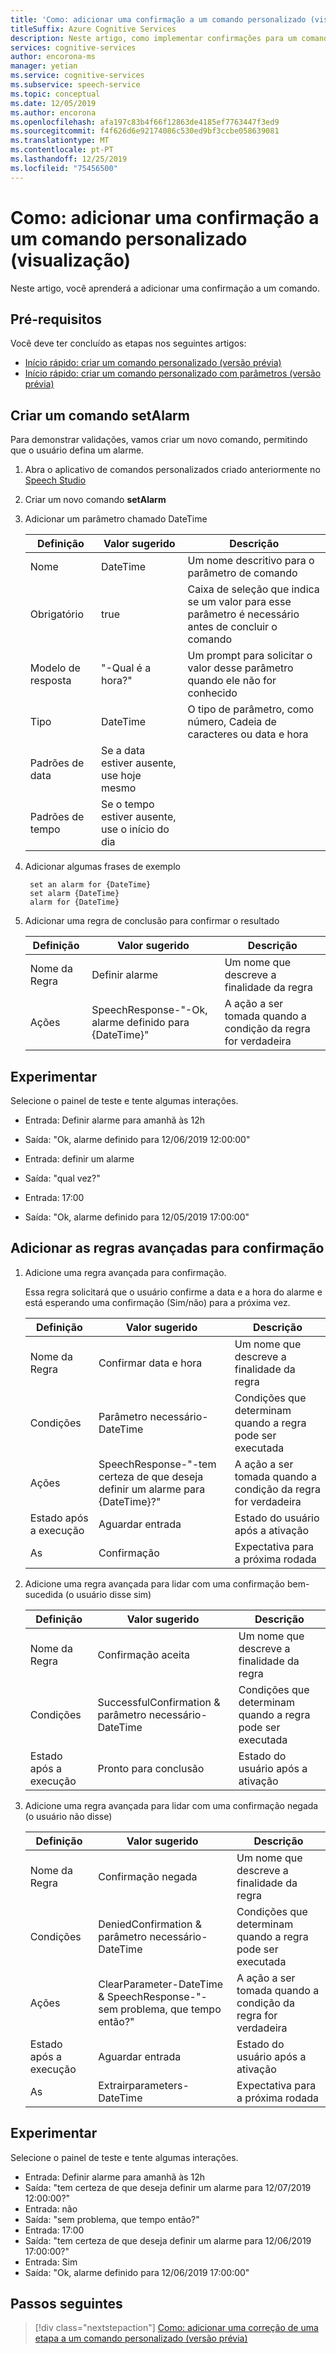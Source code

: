 ```yaml
---
title: 'Como: adicionar uma confirmação a um comando personalizado (visualização)'
titleSuffix: Azure Cognitive Services
description: Neste artigo, como implementar confirmações para um comando em comandos personalizados.
services: cognitive-services
author: encorona-ms
manager: yetian
ms.service: cognitive-services
ms.subservice: speech-service
ms.topic: conceptual
ms.date: 12/05/2019
ms.author: encorona
ms.openlocfilehash: afa197c83b4f66f12863de4185ef7763447f3ed9
ms.sourcegitcommit: f4f626d6e92174086c530ed9bf3ccbe058639081
ms.translationtype: MT
ms.contentlocale: pt-PT
ms.lasthandoff: 12/25/2019
ms.locfileid: "75456500"
---
```

# <a name="how-to-add-a-confirmation-to-a-custom-command-preview"></a>Como: adicionar uma confirmação a um comando personalizado (visualização)

Neste artigo, você aprenderá a adicionar uma confirmação a um comando.

## <a name="prerequisites"></a>Pré-requisitos

Você deve ter concluído as etapas nos seguintes artigos:

- [Início rápido: criar um comando personalizado (versão prévia)](./quickstart-custom-speech-commands-create-new.md)
- [Início rápido: criar um comando personalizado com parâmetros (versão prévia)](./quickstart-custom-speech-commands-create-parameters.md)

## <a name="create-a-setalarm-command"></a>Criar um comando setAlarm

Para demonstrar validações, vamos criar um novo comando, permitindo que o usuário defina um alarme.

1. Abra o aplicativo de comandos personalizados criado anteriormente no [Speech Studio](https://speech.microsoft.com/)
1. Criar um novo comando **setAlarm**
1. Adicionar um parâmetro chamado DateTime

   | Definição           | Valor sugerido                                          | Descrição                                                                                      |
   | ----------------- | ---------------------------------------------------------| ------------------------------------------------------------------------------------------------ |
   | Nome              | DateTime                                                 | Um nome descritivo para o parâmetro de comando                                                    |
   | Obrigatório          | true                                                     | Caixa de seleção que indica se um valor para esse parâmetro é necessário antes de concluir o comando |
   | Modelo de resposta | "-Qual é a hora?"                                           | Um prompt para solicitar o valor desse parâmetro quando ele não for conhecido                              |
   | Tipo              | DateTime                                                 | O tipo de parâmetro, como número, Cadeia de caracteres ou data e hora                                      |
   | Padrões de data     | Se a data estiver ausente, use hoje mesmo                             |                                                                                                  |
   | Padrões de tempo     | Se o tempo estiver ausente, use o início do dia                      |                                                                                                  | 

1. Adicionar algumas frases de exemplo
   
   ```
    set an alarm for {DateTime}
    set alarm {DateTime}
    alarm for {DateTime}
   ```

1. Adicionar uma regra de conclusão para confirmar o resultado

   | Definição    | Valor sugerido                                         | Descrição                                        |
   | ---------- | ------------------------------------------------------- | -------------------------------------------------- |
   | Nome da Regra  | Definir alarme                                               | Um nome que descreve a finalidade da regra          |
   | Ações    | SpeechResponse-"-Ok, alarme definido para {DateTime}"       | A ação a ser tomada quando a condição da regra for verdadeira |

## <a name="try-it-out"></a>Experimentar

Selecione o painel de teste e tente algumas interações.

- Entrada: Definir alarme para amanhã às 12h
- Saída: "Ok, alarme definido para 12/06/2019 12:00:00"

- Entrada: definir um alarme
- Saída: "qual vez?"
- Entrada: 17:00
- Saída: "Ok, alarme definido para 12/05/2019 17:00:00"

## <a name="add-the-advanced-rules-for-confirmation"></a>Adicionar as regras avançadas para confirmação

1. Adicione uma regra avançada para confirmação. 

    Essa regra solicitará que o usuário confirme a data e a hora do alarme e está esperando uma confirmação (Sim/não) para a próxima vez.

   | Definição               | Valor sugerido                                                                  | Descrição                                        |
   | --------------------- | -------------------------------------------------------------------------------- | -------------------------------------------------- |
   | Nome da Regra             | Confirmar data e hora                                                                | Um nome que descreve a finalidade da regra          |
   | Condições            | Parâmetro necessário-DateTime                                                    | Condições que determinam quando a regra pode ser executada    |   
   | Ações               | SpeechResponse-"-tem certeza de que deseja definir um alarme para {DateTime}?"       | A ação a ser tomada quando a condição da regra for verdadeira |
   | Estado após a execução | Aguardar entrada                                                                   | Estado do usuário após a ativação                  |
   | As          | Confirmação                                                                     | Expectativa para a próxima rodada                      |

1. Adicione uma regra avançada para lidar com uma confirmação bem-sucedida (o usuário disse sim)

   | Definição               | Valor sugerido                                                                  | Descrição                                        |
   | --------------------- | -------------------------------------------------------------------------------- | -------------------------------------------------- |
   | Nome da Regra             | Confirmação aceita                                                            | Um nome que descreve a finalidade da regra          |
   | Condições            | SuccessfulConfirmation & parâmetro necessário-DateTime                           | Condições que determinam quando a regra pode ser executada    |   
   | Estado após a execução | Pronto para conclusão                                                             | Estado do usuário após a ativação                   |

1. Adicione uma regra avançada para lidar com uma confirmação negada (o usuário não disse)

   | Definição               | Valor sugerido                                                                  | Descrição                                        |
   | --------------------- | -------------------------------------------------------------------------------- | -------------------------------------------------- |
   | Nome da Regra             | Confirmação negada                                                                   | Um nome que descreve a finalidade da regra          |
   | Condições            | DeniedConfirmation & parâmetro necessário-DateTime                               | Condições que determinam quando a regra pode ser executada    |   
   | Ações               | ClearParameter-DateTime & SpeechResponse-"-sem problema, que tempo então?"     | A ação a ser tomada quando a condição da regra for verdadeira |
   | Estado após a execução | Aguardar entrada                                                                   | Estado do usuário após a ativação                   |
   | As          | Extrairparameters-DateTime                                                      | Expectativa para a próxima rodada                      |

## <a name="try-it-out"></a>Experimentar

Selecione o painel de teste e tente algumas interações.

- Entrada: Definir alarme para amanhã às 12h
- Saída: "tem certeza de que deseja definir um alarme para 12/07/2019 12:00:00?"
- Entrada: não
- Saída: "sem problema, que tempo então?"
- Entrada: 17:00
- Saída: "tem certeza de que deseja definir um alarme para 12/06/2019 17:00:00?"
- Entrada: Sim
- Saída: "Ok, alarme definido para 12/06/2019 17:00:00"

## <a name="next-steps"></a>Passos seguintes

> [!div class="nextstepaction"]
> [Como: adicionar uma correção de uma etapa a um comando personalizado (versão prévia)](./how-to-custom-speech-commands-one-step-correction.md)
